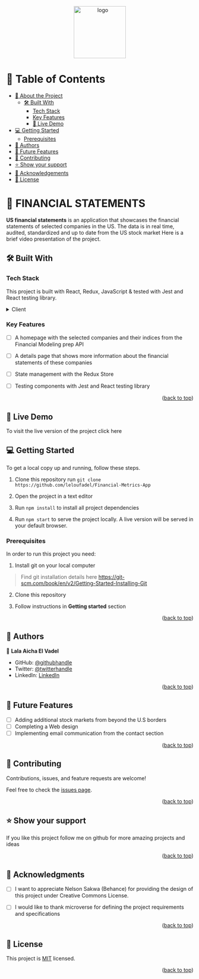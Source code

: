 <a name="readme-top">
<div align="center">
 <img src="https://as1.ftcdn.net/v2/jpg/05/06/45/92/1000_F_506459232_7RWXyXVU0ZapbSRlgPdnqdNexo0k2d8H.jpg" alt="logo" width="140"  height="auto" />
 </div>
</a>

# 📗 Table of Contents

- [📖 About the Project](#about-project)
  - [🛠 Built With](#built-with)
    - [Tech Stack](#tech-stack)
    - [Key Features](#key-features)
    - [🚀 Live Demo](#live-demo)
- [💻 Getting Started](#getting-started)
  - [Prerequisites](#Prerequisites)
- [👥 Authors](#authors)
- [🔭 Future Features](#future-features)
- [🤝 Contributing](#contributing)
- [⭐️ Show your support](#support)
- [🙏 Acknowledgements](#acknowledgements)
- [📝 License](#license)


# 📖 FINANCIAL STATEMENTS <a name="about-project"></a>


**US financial statements** is an application that showcases the financial statements of selected companies in the US. The data is in real time, audited, standardized and up to date from the US stock market
Here is a brief <a>
 video presentation </a> of the project.

## 🛠 Built With <a name="built-with"></a>

### Tech Stack <a name="tech-stack"></a>

This project is built with React, Redux, JavaScript & tested with Jest and React testing library.

<details>
  <summary>Client</summary>
  <ul>
    <li><a href="https://reactjs.org/">React.js</a></li>
  </ul>
</details>

### Key Features <a name="key-features"></a>

- [ ] A homepage with the selected companies and their indices from the Financial Modeling prep API
- [ ] A details page that shows more information about the financial statements of these companies
- [ ] State management with the Redux Store
- [ ] Testing components with Jest and React testing library


<p align="right">(<a href="#readme-top">back to top</a>)</p>

## 🚀 Live Demo <a name="live-demo"></a>
To visit the live version of the project <a> click here</a>

## 💻 Getting Started <a name="getting-started"></a>
To get a local copy up and running, follow these steps.
1. Clone this repository
   run 
   `git clone https://github.com/leloufadel/Financial-Metrics-App`

2. Open the project in a text editor
3. Run `npm install` to install all project dependencies
4. Run `npm start` to serve the project locally. A live version will be served in your default browser. 

### Prerequisites

In order to run this project you need:

1. Install git on your local computer
> Find git installation details here https://git-scm.com/book/en/v2/Getting-Started-Installing-Git

2. Clone this repository

3. Follow instructions in **Getting started** section
<p align="right">(<a href="#readme-top">back to top</a>)</p>


## 👥 Authors <a name="authors"></a>
👤 **Lala Aicha El Vadel**

- GitHub: [@githubhandle](https://github.com/leloufadel/)
- Twitter: [@twitterhandle](https://twitter.com/leloufadel)
- LinkedIn: [LinkedIn](https://www.linkedin.com/in/lalaaicha-elvadel/)

<p align="right">(<a href="#readme-top">back to top</a>)</p>


## 🔭 Future Features <a name="future-features"></a>

- [ ] Adding additional stock markets from beyond the U.S borders
- [ ] Completing a Web design
- [ ] Implementing email communication from the contact section

<p align="right">(<a href="#readme-top">back to top</a>)</p>


## 🤝 Contributing <a name="contributing"></a>

Contributions, issues, and feature requests are welcome!

Feel free to check the [issues page](../../issues/).

<p align="right">(<a href="#readme-top">back to top</a>)</p>


## ⭐️ Show your support <a name="support"></a>

If you like this project follow me on github for more amazing projects
and ideas

<p align="right">(<a href="#readme-top">back to top</a>)</p>


## 🙏 Acknowledgments <a name="acknowledgements"></a>
- [ ] I want to appreciate Nelson Sakwa (Behance) for providing the design of this project under Creative Commons License.

- [ ] I would like to thank microverse for defining the project requirements and specifications


<p align="right">(<a href="#readme-top">back to top</a>)</p>


## 📝 License <a name="license"></a>

This project is [MIT](./LICENSE) licensed.


<p align="right">(<a href="#readme-top">back to top</a>)</p>
